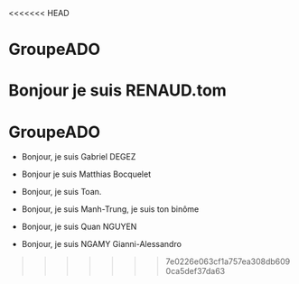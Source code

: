 <<<<<<< HEAD
# GroupeADO

Bonjour je suis RENAUD.tom
=======

# GroupeADO
- Bonjour, je suis Gabriel DEGEZ

- Bonjour je suis Matthias Bocquelet

- Bonjour, je suis Toan.

- Bonjour, je suis Manh-Trung, je suis ton binôme

- Bonjour, je suis Quan NGUYEN

- Bonjour, je suis NGAMY Gianni-Alessandro

>>>>>>> 7e0226e063cf1a757ea308db6090ca5def37da63
